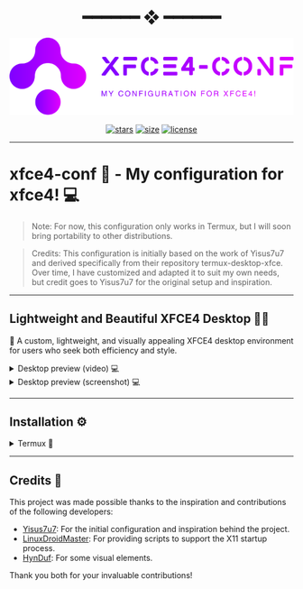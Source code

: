 <h1 align="center"> ━━━━━━  ❖  ━━━━━━ </h1>

![](https://github.com/AndersonShelby/xfce4-conf/blob/master/media/logos/logo-purple.svg)

<div align="center">

[![stars](https://img.shields.io/github/stars/AndersonShelby/xfce4-conf?color=C9CBFF&labelColor=1A1B26&style=for-the-badge)](https://github.com/AndersonShelby/xfce4-conf/stargazers)
[![size](https://img.shields.io/github/repo-size/AndersonShelby/xfce4-conf?color=9ece6a&labelColor=1A1B26&style=for-the-badge)](https://github.com/AndersonShelby/xfce4-conf)
[![license](https://img.shields.io/github/license/AndersonShelby/xfce4-conf?color=FCA2AA&labelColor=1A1B26&style=for-the-badge)](https://github.com/AndersonShelby/xfce4-conf/blob/master/LICENSE)

</div>

---

# xfce4-conf 🚀 - My configuration for xfce4! 💻
> Note: For now, this configuration only works in Termux, but I will soon bring portability to other distributions.

> Credits: This configuration is initially based on the work of Yisus7u7 and derived specifically from their repository termux-desktop-xfce. Over time, I have customized and adapted it to suit my own needs, but credit goes to Yisus7u7 for the original setup and inspiration.

---

## Lightweight and Beautiful XFCE4 Desktop 🎨✨

🎨 A custom, lightweight, and visually appealing XFCE4 desktop environment for users who seek both efficiency and style.

<details>
  <summary>Desktop preview (video) 💻</summary>

  https://github.com/user-attachments/assets/3e58330d-ea4d-4aac-bb7a-bb067418967a

</details>

<details>
  <summary>Desktop preview (screenshot) 💻 </summary>

  ![](https://github.com/AndersonShelby/xfce4-conf/blob/master/media/Screenshot-02.png)

</details>

---

## Installation ⚙️
<details>
  <summary>Termux 📱</summary>
  
  
  ### 1. Download and run the installation script with:
  
  ```bash
  
  wget https://raw.githubusercontent.com/AndersonShelby/xfce4-conf/master/boostrap.sh && chmod +x boostrap.sh && ./boostrap.sh
  
  ```

> WARNING: Your current configurations will be moved to ~/Backup.

> If you have important settings, they will be saved there for future restoration.

 
  ### 2. Download the x11 startup script with:

  ```bash

  wget https://raw.githubusercontent.com/AndersonShelby/xfce4-conf/refs/heads/master/scripts/startdesktop && chmod +x startdesktop
  
  ```

> This script will be responsible for opening the x11 desktop.

> Leave it in an accessible place.

  ### 3. Now run the script with:

  ```bash

  ./startdesktop

  ```


</details>

---

## Credits 🙌

This project was made possible thanks to the inspiration and contributions of the following developers:

- [Yisus7u7](https://github.com/Yisus7u7): For the initial configuration and inspiration behind the project.
- [LinuxDroidMaster](https://github.com/LinuxDroidMaster): For providing scripts to support the X11 startup process.
- [HynDuf](https://github.com/HynDuf): For some visual elements.

Thank you both for your invaluable contributions!


